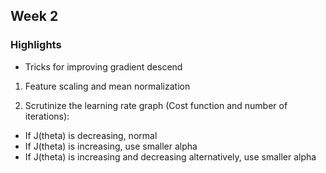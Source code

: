 ## Week 2

### Highlights

- Tricks for improving gradient descend

1. Feature scaling and mean normalization

2. Scrutinize the learning rate graph (Cost function and number of iterations):

  - If J(theta) is decreasing, normal
  - If J(theta) is increasing, use smaller alpha
  - If J(theta) is increasing and decreasing alternatively, use smaller alpha
